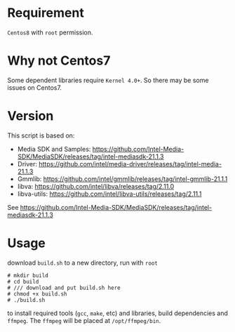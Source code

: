 # Requirement

`Centos8` with `root` permission.

# Why not Centos7

Some dependent libraries require `Kernel 4.0+`. So there may be some issues on Centos7.

# Version

This script is based on:
- Media SDK and Samples: https://github.com/Intel-Media-SDK/MediaSDK/releases/tag/intel-mediasdk-21.1.3
- Driver: https://github.com/intel/media-driver/releases/tag/intel-media-21.1.3
- Gmmlib: https://github.com/intel/gmmlib/releases/tag/intel-gmmlib-21.1.1
- libva: https://github.com/intel/libva/releases/tag/2.11.0
- libva-utils: https://github.com/intel/libva-utils/releases/tag/2.11.1

See https://github.com/Intel-Media-SDK/MediaSDK/releases/tag/intel-mediasdk-21.1.3

# Usage

download `build.sh` to a new directory, run with `root`
```
# mkdir build
# cd build
# /// download and put build.sh here
# chmod +x build.sh
# ./build.sh
```
to install required tools (`gcc`, `make`, etc) and libraries, build dependencies and `ffmpeg`.
The `ffmpeg` will be placed at `/opt/ffmpeg/bin`.

